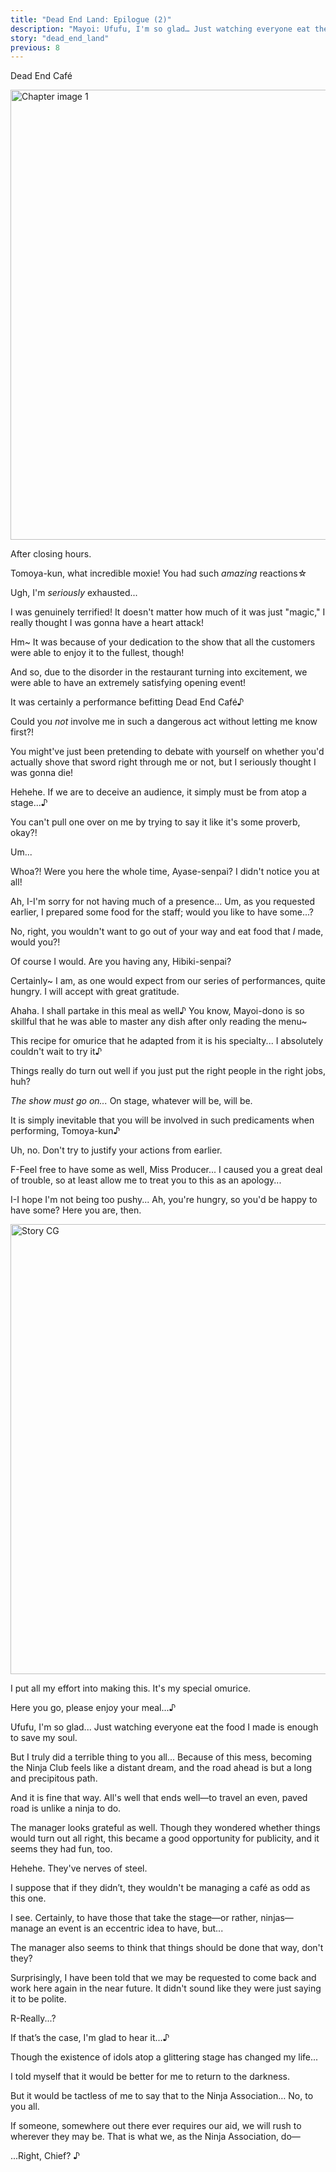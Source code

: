 ```yaml
---
title: "Dead End Land: Epilogue (2)"
description: "Mayoi: Ufufu, I'm so glad… Just watching everyone eat the food I made is enough to save my soul."
story: "dead_end_land"
previous: 8
---
```


<Season s="Summer"/>

<Location>Dead End Café</Location>

<Image src="/img/tl/dead_end_land/9/1.jpg" alt="Chapter image 1" layout="responsive" width="1560" height="720" quality="100" />

<Narration>After closing hours.</Narration>

<Bubble character="Wataru">

Tomoya-kun, what incredible moxie! You had such _amazing_ <span className="hold">reactions☆</span>

</Bubble>

<Bubble character="Tomoya">

Ugh, I'm _seriously_ exhausted...

I was genuinely terrified! It doesn't matter how much of it was just "magic," I really thought I was gonna have a heart attack!

</Bubble>

<Bubble character="Wataru">

Hm\~ It was because of your dedication to the show that all the customers were able to enjoy it to the fullest, though!

And so, due to the disorder in the restaurant turning into excitement, we were able to have an extremely satisfying opening event!

It was certainly a performance befitting Dead End Café♪

</Bubble>

<Bubble character="Tomoya">

Could you _not_ involve me in such a dangerous act without letting me know first?!

You might've just been pretending to debate with yourself on whether you'd actually shove that sword right through me or not, but I seriously thought I was gonna die!

</Bubble>

<Bubble character="Wataru">

Hehehe. If we are to deceive an audience, it simply must be from atop a stage...♪

</Bubble>

<Bubble character="Tomoya">

You can't pull one over on me by trying to say it like it's some proverb, okay?!

</Bubble>

<Bubble character="Mayoi">

Um...

</Bubble>

<Bubble character="Tomoya">

Whoa?! Were you here the whole time, Ayase-senpai? I didn't notice you at all!

</Bubble>

<Bubble character="Mayoi">

Ah, I-I'm sorry for not having much of a presence... Um, as you requested earlier, I prepared some food for the staff; would you like to have some...?

No, right, you wouldn't want to go out of your way and eat food that _I_ made, would you?!

</Bubble>

<Bubble character="Tomoya">

Of course I would. Are you having any, Hibiki-senpai?

</Bubble>

<Bubble character="Wataru">

Certainly\~ I am, as one would expect from our series of performances, quite hungry. I will accept with great gratitude.

</Bubble>

<Bubble character="Shinobu">

Ahaha. I shall partake in this meal as well♪ You know, Mayoi-dono is so skillful that he was able to master any dish after only reading the menu\~

This recipe for omurice that he adapted from it is his specialty... I absolutely couldn't wait to try <span className="hold">it♪</span>

</Bubble>

<Bubble character="Tomoya">

Things really do turn out well if you just put the right people in the right jobs, huh?

</Bubble>

<Bubble character="Wataru">

_The show must go on..._ On stage, whatever will be, will be.

It is simply inevitable that you will be involved in such predicaments when performing, Tomoya-<span className="hold">kun♪</span>

</Bubble>

<Bubble character="Tomoya">

Uh, no. Don't try to justify your actions from earlier.

</Bubble>

<Bubble character="Mayoi">

F-Feel free to have some as well, Miss Producer... I caused you a great deal of trouble, so at least allow me to treat you to this as an apology...

I-I hope I'm not being too pushy... Ah, you're hungry, so you'd be happy to have some? Here you are, then.

</Bubble>

<Image src="/img/tl/dead_end_land/assets/card_still_full1_2484_normal.webp" alt="Story CG" layout="responsive" width="1560" height="720" quality="100" />

<Bubble character="Mayoi">

I put all my effort into making this. It's my special omurice.

Here you go, please enjoy your meal...♪

Ufufu, I'm so glad... Just watching everyone eat the food I made is enough to save my soul.

But I truly did a terrible thing to you all... Because of this mess, becoming the Ninja Club feels like a distant dream, and the road ahead is but a long and precipitous path.

</Bubble>

<Bubble character="Shinobu">

And it is fine that way. All's well that ends well—to travel an even, paved road is unlike a ninja to do.

The manager looks grateful as well. Though they wondered whether things would turn out all right, this became a good opportunity for publicity, and it seems they had fun, too.

</Bubble>

<Bubble character="Wataru">

Hehehe. They've nerves of steel.

I suppose that if they didn’t, they wouldn't be managing a café as odd as this one.

</Bubble>

<Bubble character="Shinobu">

I see. Certainly, to have those that take the stage—or rather, ninjas—manage an event is an eccentric idea to have, but...

The manager also seems to think that things should be done that way, don't they?

Surprisingly, I have been told that we may be requested to come back and work here again in the near future. It didn't sound like they were just saying it to be polite.

</Bubble>

<Bubble character="Mayoi">

R-Really...?

If that’s the case, I'm glad to hear it...♪

Though the existence of idols atop a glittering stage has changed my life...

I told myself that it would be better for me to return to the darkness.

But it would be tactless of me to say that to the Ninja Association… No, to you all.

If someone, somewhere out there ever requires our aid, we will rush to wherever they may be. That is what we, as the Ninja Association, do—

...Right, Chief? ♪

</Bubble>

<Credits tl="[Whisper](https://whisperscrawls.dreamwidth.org)" tlc="[Holi](https://holistar.dreamwidth.org)" qc="[haranami](https://twitter.com/haranami_)" />
